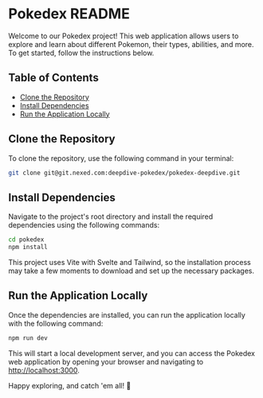 # Pokedex README

Welcome to our Pokedex project! This web application allows users to explore and learn about different Pokemon, their types, abilities, and more. To get started, follow the instructions below.

## Table of Contents

- [Clone the Repository](#clone-the-repository)
- [Install Dependencies](#install-dependencies)
- [Run the Application Locally](#run-the-application-locally)

## Clone the Repository

To clone the repository, use the following command in your terminal:

```bash
git clone git@git.nexed.com:deepdive-pokedex/pokedex-deepdive.git
```

## Install Dependencies

Navigate to the project's root directory and install the required dependencies using the following commands:

```bash
cd pokedex
npm install
```

This project uses Vite with Svelte and Tailwind, so the installation process may take a few moments to download and set up the necessary packages.

## Run the Application Locally

Once the dependencies are installed, you can run the application locally with the following command:

```bash
npm run dev
```

This will start a local development server, and you can access the Pokedex web application by opening your browser and navigating to [http://localhost:3000](http://localhost:3000).


Happy exploring, and catch 'em all! 🚀